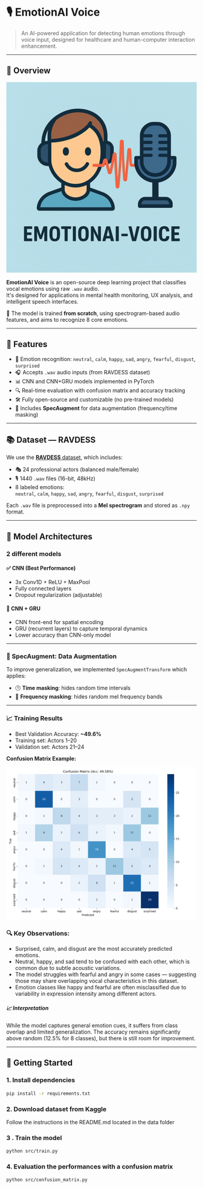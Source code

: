 # 🎙️ EmotionAI Voice

> An AI-powered application for detecting human emotions through voice input, designed for healthcare and human-computer interaction enhancement.

---

## 🚀 Overview
![Main Preview](assets/img/main.png)


**EmotionAI Voice** is an open-source deep learning project that classifies vocal emotions using raw `.wav` audio.  
It's designed for applications in mental health monitoring, UX analysis, and intelligent speech interfaces.

🔬 The model is trained **from scratch**, using spectrogram-based audio features, and aims to recognize 8 core emotions.

---

## 🎯 Features

- 🧠 Emotion recognition: `neutral`, `calm`, `happy`, `sad`, `angry`, `fearful`, `disgust`, `surprised`
- 🎧 Accepts `.wav` audio inputs (from RAVDESS dataset)
- 📊 CNN and CNN+GRU models implemented in PyTorch
- 🔍 Real-time evaluation with confusion matrix and accuracy tracking
- 🛠️ Fully open-source and customizable (no pre-trained models)
- 🧪 Includes **SpecAugment** for data augmentation (frequency/time masking)

---

## 📚 Dataset — RAVDESS

We use the [**RAVDESS** dataset](https://zenodo.org/record/1188976), which includes:

- 🎭 24 professional actors (balanced male/female)
- 🎙️ 1440 `.wav` files (16-bit, 48kHz)
- 8 labeled emotions:  
  `neutral`, `calm`, `happy`, `sad`, `angry`, `fearful`, `disgust`, `surprised`

Each `.wav` file is preprocessed into a **Mel spectrogram** and stored as `.npy` format.

---

## 🧠 Model Architectures

### 2 different models
#### ✅ CNN (Best Performance)
- 3x Conv1D + ReLU + MaxPool
- Fully connected layers
- Dropout regularization (adjustable)

#### 🔁 CNN + GRU
- CNN front-end for spatial encoding
- GRU (recurrent layers) to capture temporal dynamics
- Lower accuracy than CNN-only model

---

### 🧪 SpecAugment: Data Augmentation

To improve generalization, we implemented `SpecAugmentTransform` which applies:

- 🕒 **Time masking**: hides random time intervals
- 📡 **Frequency masking**: hides random mel frequency bands

---

### 📈 Training Results

- Best Validation Accuracy: **~49.6%**
- Training set: Actors 1–20
- Validation set: Actors 21–24


**Confusion Matrix Example:**

<img src="figures/confusion_matrix.png" alt="ConfusionMatrix" width="700">

### 🔍 Key Observations:
- Surprised, calm, and disgust are the most accurately predicted emotions.
- Neutral, happy, and sad tend to be confused with each other, which is common due to subtle acoustic variations.
- The model struggles with fearful and angry in some cases — suggesting those may share overlapping vocal characteristics in this dataset.
- Emotion classes like happy and fearful are often misclassified due to variability in expression intensity among different actors.

##### 📈 Interpretation
While the model captures general emotion cues, it suffers from class overlap and limited generalization. The accuracy remains significantly above random (12.5% for 8 classes), but there is still room for improvement.

---

## 🚀 Getting Started

### 1. Install dependencies

```bash
pip install -r requirements.txt
```

### 2. Download dataset from Kaggle

Follow the instructions in the README.md located in the data folder

### 3 . Train the model

```bash
python src/train.py
```

### 4.  Evaluation the performances with a confusion matrix

```bash
python src/confusion_matrix.py
```


